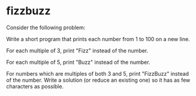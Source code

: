 # fizzbuzz

Consider the following problem:

Write a short program that prints each number from 1 to 100 on a new line. 

For each multiple of 3, print "Fizz" instead of the number. 

For each multiple of 5, print "Buzz" instead of the number. 

For numbers which are multiples of both 3 and 5, print "FizzBuzz" instead of the number.
Write a solution (or reduce an existing one) so it has as few characters as possible.

